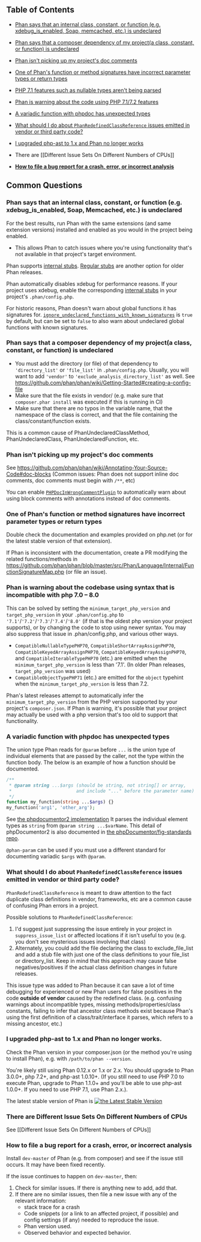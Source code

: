 ## Table of Contents

- [Phan says that an internal class, constant, or function (e.g. xdebug_is_enabled, Soap, memcached, etc.) is undeclared](https://github.com/phan/phan/wiki/Frequently-Asked-Questions#phan-says-that-an-internal-class-constant-or-function-eg-xdebug_is_enabled-soap-memcached-etc-is-undeclared)
- [Phan says that a composer dependency of my project(a class, constant, or function) is undeclared](https://github.com/phan/phan/wiki/Frequently-Asked-Questions#phan-says-that-a-composer-dependency-of-my-projecta-class-constant-or-function-is-undeclared)
- [Phan isn't picking up my project's doc comments](https://github.com/phan/phan/wiki/Frequently-Asked-Questions#phan-isnt-picking-up-my-projects-doc-comments)
- [One of Phan's function or method signatures have incorrect parameter types or return types](https://github.com/phan/phan/wiki/Frequently-Asked-Questions#one-of-phans-function-or-method-signatures-have-incorrect-parameter-types-or-return-types)
- [PHP 7.1 features such as nullable types aren't being parsed](https://github.com/phan/phan/wiki/Frequently-Asked-Questions#php-71-features-such-as-nullable-types-arent-being-parsed)
- [Phan is warning about the code using PHP 7.1/7.2 features](https://github.com/phan/phan/wiki/Frequently-Asked-Questions#phan-is-warning-about-the-codebase-using-syntax-that-is-incompatible-with-php-707172)
- [A variadic function with phpdoc has unexpected types](https://github.com/phan/phan/wiki/Frequently-Asked-Questions#a-variadic-function-with-phpdoc-has-unexpected-types)
- [What should I do about `PhanRedefinedClassReference` issues emitted in vendor or third party code?](https://github.com/phan/phan/wiki/Frequently-Asked-Questions#what-should-i-do-about-phanredefinedclassreference-issues-emitted-in-vendor-or-third-party-code)
- [I upgraded php-ast to 1.x and Phan no longer works](https://github.com/phan/phan/wiki/Frequently-Asked-Questions#i-upgraded-php-ast-to-100-and-phan-no-longer-works)

- There are [[Different Issue Sets On Different Numbers of CPUs]]
- **[How to file a bug report for a crash, error, or incorrect analysis](https://github.com/phan/phan/wiki/Frequently-Asked-Questions#how-to-file-a-bug-report-for-a-crash-error-or-incorrect-analysis)**

## Common Questions

<a name="undeclared_element"></a>
### Phan says that an internal class, constant, or function (e.g. xdebug_is_enabled, Soap, Memcached, etc.) is undeclared

For the best results, run Phan with the same extensions (and same extension versions) installed and enabled as you would in the project being enabled.

- This allows Phan to catch issues where you're using functionality that's not available in that project's target environment.

Phan supports [internal stubs](https://github.com/phan/phan/wiki/How-To-Use-Stubs#internal-stubs). [Regular stubs](https://github.com/phan/phan/wiki/How-To-Use-Stubs#stubs) are another option for older Phan releases.

Phan automatically disables xdebug for performance reasons. If your project uses xdebug, enable the corresponding [internal stubs](https://github.com/phan/phan/wiki/How-To-Use-Stubs#internal-stubs) in your project's `.phan/config.php`.

For historic reasons, Phan doesn't warn about global functions it has signatures for. [`ignore_undeclared_functions_with_known_signatures`](https://github.com/phan/phan/wiki/Phan-Config-Settings#ignore_undeclared_functions_with_known_signatures) is `true` by default, but can be set to `false` to also warn about undeclared global functions with known signatures.

### Phan says that a composer dependency of my project(a class, constant, or function) is undeclared

- You must add the directory (or file) of that dependency to `'directory_list'` or `'file_list'` in `.phan/config.php`. Usually, you will want to add `'vendor'` to `'exclude_analysis_directory_list'` as well. See https://github.com/phan/phan/wiki/Getting-Started#creating-a-config-file
- Make sure that the file exists in vendor/ (e.g. make sure that `composer.phar install` was executed if this is running in CI)
- Make sure that there are no typos in the variable name, that the namespace of the class is correct, and that the file containing the class/constant/function exists.

This is a common cause of PhanUndeclaredClassMethod, PhanUndeclaredClass, PhanUndeclaredFunction, etc.

### Phan isn't picking up my project's doc comments

See https://github.com/phan/phan/wiki/Annotating-Your-Source-Code#doc-blocks (Common issues: Phan does not support inline doc comments, doc comments must begin with `/**`, etc)

You can enable [`PHPDocInWrongCommentPlugin`](https://github.com/phan/phan/tree/master/.phan/plugins#phpdocinwrongcommentplugin) to automatically warn about using block comments with annotations instead of doc comments.

### One of Phan's function or method signatures have incorrect parameter types or return types

Double check the documentation and examples provided on php.net (or for the latest stable version of that extension).

If Phan is inconsistent with the documentation, create a PR modifying the related functions/methods in https://github.com/phan/phan/blob/master/src/Phan/Language/Internal/FunctionSignatureMap.php (or file an issue).

### Phan is warning about the codebase using syntax that is incompatible with php 7.0 – 8.0

This can be solved by setting the `minimum_target_php_version` and `target_php_version` in your `.phan/config.php` to `'7.1'`/`'7.2'`/`'7.3'`/`'7.4'`/`'8.0'` (if that is the oldest php version your project supports), or by changing the code to stop using newer syntax. You may also suppress that issue in .phan/config.php, and various other ways.

+ `CompatibleNullableTypePHP70`, `CompatibleShortArrayAssignPHP70`, `CompatibleKeyedArrayAssignPHP70`,
  `CompatibleKeyedArrayAssignPHP70`, and `CompatibleIterableTypePHP70` (etc.)
  are emitted when the `minimum_target_php_version` is less than '7.1'.
  (In older Phan releases, `target_php_version` was used)
+ `CompatibleObjectTypePHP71` (etc.) are emitted for the `object` typehint when the `minimum_target_php_version`
  is less than 7.2.

Phan's latest releases attempt to automatically infer the `minimum_target_php_version` from the PHP version supported by your project's `composer.json`.
If Phan is warning, it's possible that your project may actually be used with a php version that's too old to support that functionality.

### A variadic function with phpdoc has unexpected types

The union type Phan reads for `@param` before `...` is the union type of individual elements that are passed by the caller, not the type within the function body. The below is an example of how a function should be documented.

```php
/**
 * @param string ...$args (should be string, not string[] or array,
 *                        and include "..." before the parameter name)
 */
function my_function(string ...$args) {}
my_function('arg1', 'other_arg');
```

See [the phpdocumentor2 implementation](https://github.com/phpDocumentor/ReflectionDocBlock/blob/14f9edf1ae14d6ce417afb05a9ed37d7b3cc341e/tests/unit/DocBlock/Tags/ParamTest.php#L152-L168) It parses the individual element types as `string` from `@param string ...$varName`. This detail of phpDocumentor2 is also documented in [the phpDocumentor/fig-standards repo](https://github.com/phpDocumentor/fig-standards/issues/40#issuecomment-138117263).

`@phan-param` can be used if you must use a different standard for documenting variadic `$args` with `@param`.

### What should I do about `PhanRedefinedClassReference` issues emitted in vendor or third party code?

`PhanRedefinedClassReference` is meant to draw attention to the fact duplicate class definitions in vendor, frameworks, etc are a common cause of confusing Phan errors in a project.

Possible solutions to `PhanRedefinedClassReference`:

1. I'd suggest just suppressing the issue entirely in your project in `suppress_issue_list` or affected locations if it isn't useful to you (e.g. you don't see mysterious issues involving that class)
2. Alternately, you could add the file declaring the class to exclude_file_list and add a stub file with just one of the class definitions to your file_list or directory_list. Keep in mind that this approach may cause false negatives/positives if the actual class definition changes in future releases.

This issue type was added to Phan because it can save a lot of time debugging for experienced or new Phan users for false positives in the code **outside of vendor** caused by the redefined class. (e.g. confusing warnings about incompatible types, missing methods/properties/class constants, failing to infer that ancestor class methods exist because Phan's using the first definition of a class/trait/interface it parses, which refers to a missing ancestor, etc.)

### I upgraded php-ast to 1.x and Phan no longer works.

Check the Phan version in your composer.json (or the method you're using to install Phan), e.g. with `/path/to/phan --version`.

You're likely still using Phan 0.12.x or 1.x or 2.x. You should upgrade to Phan 3.0.0+, php 7.2+, and php-ast 1.0.10+. (If you still need to use PHP 7.0 to execute Phan, upgrade to Phan 1.1.0+ and you'll be able to use php-ast 1.0.0+. If you need to use PHP 7.1, use Phan 2.x.).

The latest stable version of Phan is [![the Latest Stable Version](https://img.shields.io/packagist/v/phan/phan.svg)](https://packagist.org/packages/phan/phan)

### There are Different Issue Sets On Different Numbers of CPUs

See [[Different Issue Sets On Different Numbers of CPUs]]

### How to file a bug report for a crash, error, or incorrect analysis

Install `dev-master` of Phan (e.g. from composer) and see if the issue still occurs. It may have been fixed recently.

If the issue continues to happen on `dev-master`, then:

1. Check for similar issues. If there is anything new to add, add that.
2. If there are no similar issues, then file a new issue with any of the relevant information:
   - stack trace for a crash
   - Code snippets (or a link to an affected project, if possible) and config settings (if any) needed to reproduce the issue.
   - Phan version used.
   - Observed behavior and expected behavior.
